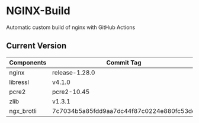 # NGINX-Build
Automatic custom build of nginx with GitHub Actions

## Current Version
| Components | Commit Tag |
|--|--|
| nginx | release-1.28.0 |
| libressl | v4.1.0 |
| pcre2 | pcre2-10.45 |
| zlib | v1.3.1 |
| ngx_brotli | 7c7034b5a85fdd9aa7dc44f87c0224e880fc53de |
